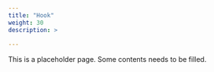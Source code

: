 ```yaml
---
title: "Hook"
weight: 30
description: >
  
---
```


This is a placeholder page. Some contents needs to be filled.
